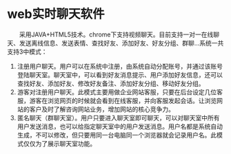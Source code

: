 # web实时聊天软件
	
　　采用JAVA+HTML5技术。chrome下支持视频聊天。目前支持一对一在线聊天、发送离线信息、发送表情、查找好友、添加好友、好友分组、群聊…系统一共支持3中模式：

1.	 注册用户聊天。用户可以在系统中注册，由系统自动分配账号，并通过该账号登陆聊天室。聊天室中，可以看到好友消息提示、用户添加好友信息，还可以查找好友、添加好友、修改好友备注、添加好友分组、移动好友分组。
2.	 游客对注册用户聊天。此模式主要用做企业网站客服，只要在后台设定几位客服，游客在浏览网页的时候就会看到在线客服，并向客服发起会话。让浏览网站的客户及时了解咨询网站业务，增加网站的核心竞争力。
3.	 匿名聊天（群聊天室）。用户只要进入聊天室即可聊天，可以对聊天室中所有用户发送消息，也可以给指定聊天室中的用户发送消息。用户名都是系统自动生成，不可以修改，但只要用同一台电脑同一个浏览器就会记录用户名。此模式仅仅为了展示聊天室功能。 